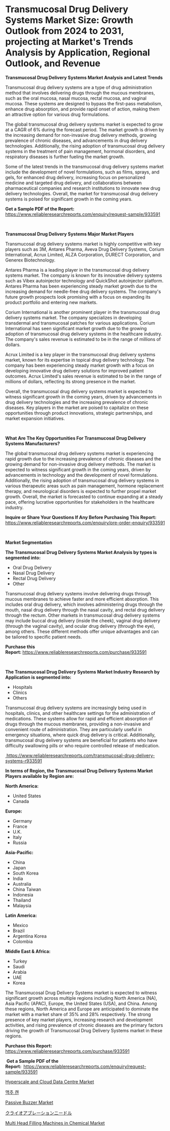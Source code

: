 <p><h1>Transmucosal Drug Delivery Systems Market Size: Growth Outlook from 2024 to 2031, projecting at Market's Trends Analysis by Application, Regional Outlook, and Revenue</h1></p><p><strong>Transmucosal Drug Delivery Systems Market Analysis and Latest Trends</strong></p>
<p><p>Transmucosal drug delivery systems are a type of drug administration method that involves delivering drugs through the mucous membranes, such as the oral mucosa, nasal mucosa, rectal mucosa, and vaginal mucosa. These systems are designed to bypass the first-pass metabolism, enhance drug absorption, and provide rapid onset of action, making them an attractive option for various drug formulations.</p><p>The global transmucosal drug delivery systems market is expected to grow at a CAGR of 6% during the forecast period. The market growth is driven by the increasing demand for non-invasive drug delivery methods, growing prevalence of chronic diseases, and advancements in drug delivery technologies. Additionally, the rising adoption of transmucosal drug delivery systems in the treatment of pain management, hormonal disorders, and respiratory diseases is further fueling the market growth.</p><p>Some of the latest trends in the transmucosal drug delivery systems market include the development of novel formulations, such as films, sprays, and gels, for enhanced drug delivery, increasing focus on personalized medicine and targeted drug delivery, and collaborations between pharmaceutical companies and research institutions to innovate new drug delivery technologies. Overall, the market for transmucosal drug delivery systems is poised for significant growth in the coming years.</p></p>
<p><strong>Get a Sample PDF of the Report:&nbsp;</strong> <a href="https://www.reliableresearchreports.com/enquiry/request-sample/933591">https://www.reliableresearchreports.com/enquiry/request-sample/933591</a></p>
<p>&nbsp;</p>
<p><strong>Transmucosal Drug Delivery Systems Major Market Players</strong></p>
<p><p>Transmucosal drug delivery systems market is highly competitive with key players such as 3M, Antares Pharma, Aveva Drug Delivery Systems, Corium International, Acrux Limited, ALZA Corporation, DURECT Corporation, and Generex Biotechnology.</p><p>Antares Pharma is a leading player in the transmucosal drug delivery systems market. The company is known for its innovative delivery systems such as Vibex autoinjector technology and QuickShot autoinjector platform. Antares Pharma has been experiencing steady market growth due to the increasing demand for needle-free drug delivery systems. The company's future growth prospects look promising with a focus on expanding its product portfolio and entering new markets.</p><p>Corium International is another prominent player in the transmucosal drug delivery systems market. The company specializes in developing transdermal and transmucosal patches for various applications. Corium International has seen significant market growth due to the growing adoption of transmucosal drug delivery systems in the healthcare industry. The company's sales revenue is estimated to be in the range of millions of dollars.</p><p>Acrux Limited is a key player in the transmucosal drug delivery systems market, known for its expertise in topical drug delivery technology. The company has been experiencing steady market growth with a focus on developing innovative drug delivery solutions for improved patient outcomes. Acrux Limited's sales revenue is estimated to be in the range of millions of dollars, reflecting its strong presence in the market.</p><p>Overall, the transmucosal drug delivery systems market is expected to witness significant growth in the coming years, driven by advancements in drug delivery technologies and the increasing prevalence of chronic diseases. Key players in the market are poised to capitalize on these opportunities through product innovations, strategic partnerships, and market expansion initiatives.</p></p>
<p>&nbsp;</p>
<p><strong>What Are The Key Opportunities For Transmucosal Drug Delivery Systems Manufacturers?</strong></p>
<p><p>The global transmucosal drug delivery systems market is experiencing rapid growth due to the increasing prevalence of chronic diseases and the growing demand for non-invasive drug delivery methods. The market is expected to witness significant growth in the coming years, driven by advancements in technology and the development of novel formulations. Additionally, the rising adoption of transmucosal drug delivery systems in various therapeutic areas such as pain management, hormone replacement therapy, and neurological disorders is expected to further propel market growth. Overall, the market is forecasted to continue expanding at a steady pace, offering lucrative opportunities for stakeholders in the healthcare industry.</p></p>
<p><strong>Inquire or Share Your Questions If Any Before Purchasing This Report:</strong> <a href="https://www.reliableresearchreports.com/enquiry/pre-order-enquiry/933591">https://www.reliableresearchreports.com/enquiry/pre-order-enquiry/933591</a></p>
<p>&nbsp;</p>
<p><strong>Market Segmentation</strong></p>
<p><strong>The Transmucosal Drug Delivery Systems Market Analysis by types is segmented into:</strong></p>
<p><ul><li>Oral Drug Delivery</li><li>Nasal Drug Delivery</li><li>Rectal Drug Delivery</li><li>Other</li></ul></p>
<p><p>Transmucosal drug delivery systems involve delivering drugs through mucous membranes to achieve faster and more efficient absorption. This includes oral drug delivery, which involves administering drugs through the mouth, nasal drug delivery through the nasal cavity, and rectal drug delivery through the rectum. Other markets in transmucosal drug delivery systems may include buccal drug delivery (inside the cheek), vaginal drug delivery (through the vaginal cavity), and ocular drug delivery (through the eye), among others. These different methods offer unique advantages and can be tailored to specific patient needs.</p></p>
<p><strong>Purchase this Report:&nbsp;</strong><a href="https://www.reliableresearchreports.com/purchase/933591">https://www.reliableresearchreports.com/purchase/933591</a></p>
<p>&nbsp;</p>
<p><strong>The Transmucosal Drug Delivery Systems Market Industry Research by Application is segmented into:</strong></p>
<p><ul><li>Hospitals</li><li>Clinics</li><li>Others</li></ul></p>
<p><p>Transmucosal drug delivery systems are increasingly being used in hospitals, clinics, and other healthcare settings for the administration of medications. These systems allow for rapid and efficient absorption of drugs through the mucous membranes, providing a non-invasive and convenient route of administration. They are particularly useful in emergency situations, where quick drug delivery is critical. Additionally, transmucosal drug delivery systems are beneficial for patients who have difficulty swallowing pills or who require controlled release of medication.</p></p>
<p><a href="https://www.reliableresearchreports.com/transmucosal-drug-delivery-systems-r933591">&nbsp;https://www.reliableresearchreports.com/transmucosal-drug-delivery-systems-r933591</a></p>
<p><strong>In terms of Region, the Transmucosal Drug Delivery Systems Market Players available by Region are:</strong></p>
<p>
    <p> <strong> North America: </strong>
        <ul>
            <li>United States</li>
            <li>Canada</li>
        </ul>
        </p> 
    <p> <strong> Europe: </strong>
        <ul>
            <li>Germany</li>
            <li>France</li>
            <li>U.K.</li>
            <li>Italy</li>
            <li>Russia</li>
        </ul>
        </p> 
    <p> <strong> Asia-Pacific: </strong>
        <ul>
            <li>China</li>
            <li>Japan</li>
            <li>South Korea</li>
            <li>India</li>
            <li>Australia</li>
            <li>China Taiwan</li>
            <li>Indonesia</li>
            <li>Thailand</li>
            <li>Malaysia</li>
        </ul>
        </p> 
    <p> <strong> Latin America: </strong>
        <ul>
            <li>Mexico</li>
            <li>Brazil</li>
            <li>Argentina Korea</li>
            <li>Colombia</li>
        </ul>
        </p> 
    <p> <strong> Middle East & Africa: </strong>
        <ul>
            <li>Turkey</li>
            <li>Saudi</li>
            <li>Arabia</li>
            <li>UAE</li>
            <li>Korea</li>
        </ul>
    </p>
    </p>
<p><p>The Transmucosal Drug Delivery Systems market is expected to witness significant growth across multiple regions including North America (NA), Asia Pacific (APAC), Europe, the United States (USA), and China. Among these regions, North America and Europe are anticipated to dominate the market with a market share of 35% and 28% respectively. The strong presence of key market players, increasing research and development activities, and rising prevalence of chronic diseases are the primary factors driving the growth of Transmucosal Drug Delivery Systems market in these regions.</p></p>
<p><strong>Purchase this Report: </strong><a href="https://www.reliableresearchreports.com/purchase/933591">https://www.reliableresearchreports.com/purchase/933591</a></p>
<p>&nbsp;<strong>Get a Sample PDF of the Report:&nbsp;&nbsp;</strong><a href="https://www.reliableresearchreports.com/enquiry/request-sample/933591">https://www.reliableresearchreports.com/enquiry/request-sample/933591</a></p>
<p><strong></strong></p>
<p><p><a href="https://github.com/kufem1/Market-Research-Report-List-2/blob/main/hyperscale-and-cloud-data-centre-market.md">Hyperscale and Cloud Data Centre Market</a></p><p><a href="https://medium.com/@delaneywill28/%EB%A7%A5%EC%A3%BC%EC%BA%94-%EC%8B%9C%EC%9E%A5-%EA%B7%9C%EB%AA%A8-cagr-%EC%B6%94%EC%84%B8-2024-2030-edbe38bcf170">맥주 캔</a></p><p><a href="https://www.linkedin.com/pulse/passive-buzzer-market-competitive-analysis-trends-forecast-0hkwc">Passive Buzzer Market</a></p><p><a href="https://github.com/Fatimaklein1/Market-Research-Report-List-1/blob/main/399705956188.md">クライオアブレーションニードル</a></p><p><a href="https://www.linkedin.com/pulse/multi-head-filling-machines-chemical-market-furnishes-gmduc">Multi Head Filling Machines in Chemical Market</a></p></p>